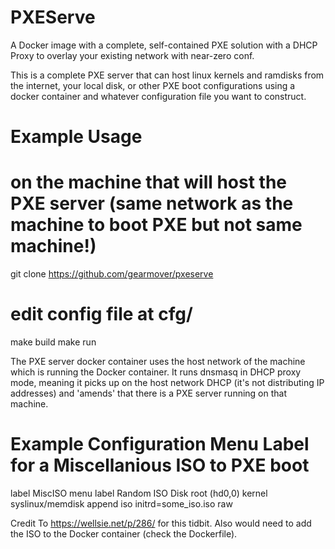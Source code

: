# PXEServe
A Docker image with a complete, self-contained PXE solution with a DHCP Proxy to overlay your existing network with near-zero conf.

This is a complete PXE server that can host linux kernels and ramdisks from the internet, your local disk, or other PXE boot configurations
using a docker container and whatever configuration file you want to construct.

# Example Usage

  # on the machine that will host the PXE server (same network as the machine to boot PXE but not same machine!)

  git clone https://github.com/gearmover/pxeserve
  
  # edit config file at cfg/
  
  make build
  make run
  
The PXE server docker container uses the host network of the machine which is running the Docker container.  It runs dnsmasq in
DHCP proxy mode, meaning it picks up on the host network DHCP (it's not distributing IP addresses) and 'amends' that there is a PXE
server running on that machine.

# Example Configuration Menu Label for a Miscellanious ISO to PXE boot

  label MiscISO
      menu label Random ISO Disk
      root (hd0,0)
      kernel syslinux/memdisk
      append iso initrd=some_iso.iso raw

Credit To https://wellsie.net/p/286/ for this tidbit.  Also would need to add the ISO to the Docker container (check the Dockerfile).
